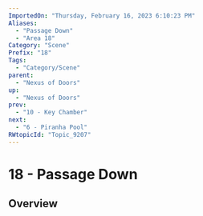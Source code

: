 ```yaml
---
ImportedOn: "Thursday, February 16, 2023 6:10:23 PM"
Aliases:
  - "Passage Down"
  - "Area 18"
Category: "Scene"
Prefix: "18"
Tags:
  - "Category/Scene"
parent:
  - "Nexus of Doors"
up:
  - "Nexus of Doors"
prev:
  - "10 - Key Chamber"
next:
  - "6 - Piranha Pool"
RWtopicId: "Topic_9207"
---
```

# 18 - Passage Down
## Overview
